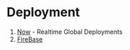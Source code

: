 # Deployment

1. [Now](./Now/README.md) - Realtime Global Deployments
2. [FireBase](./FireBase/README.md)